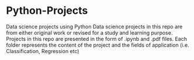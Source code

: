 # Python-Projects
Data science projects using Python
Data science projects in this repo are from either original work or revised for a study and learning purpose. Projects in this repo are presented in the form of .ipynb and .pdf files.
Each folder represents the content of the project and the fields of application (i.e. Classification, Regression etc)
